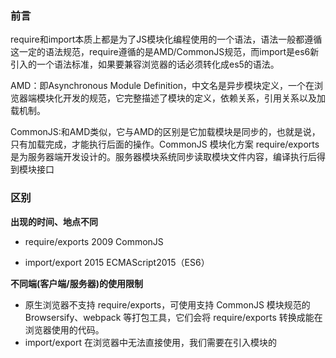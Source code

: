 ### 前言

require和import本质上都是为了JS模块化编程使用的一个语法，语法一般都遵循这一定的语法规范，require遵循的是AMD/CommonJS规范，而import是es6新引入的一个语法标准，如果要兼容浏览器的话必须转化成es5的语法。

AMD：即Asynchronous Module Definition，中文名是异步模块定义，一个在浏览器端模块化开发的规范，它完整描述了模块的定义，依赖关系，引用关系以及加载机制。

CommonJS:和AMD类似，它与AMD的区别是它加载模块是同步的，也就是说，只有加载完成，才能执行后面的操作。CommonJS 模块化方案 require/exports 是为服务器端开发设计的。服务器模块系统同步读取模块文件内容，编译执行后得到模块接口

### 区别

**出现的时间、地点不同**

* require/exports	2009	CommonJS

* import/export	2015	ECMAScript2015（ES6）

**不同端(客户端/服务器)的使用限制**

* 原生浏览器不支持 require/exports，可使用支持 CommonJS 模块规范的 Browsersify、webpack 等打包工具，它们会将 require/exports 转换成能在浏览器使用的代码。
* import/export 在浏览器中无法直接使用，我们需要在引入模块的 <script> 元素上添加type="module" 属性。
* 即使 Node.js 13.2+ 可以通过修改文件后缀为 .mjs 来支持 ES6 模块 import/export，但是Node.js 官方不建议在正式环境使用。目前可以使用 babel 将 ES6 的模块系统编译成 CommonJS 规范（注意：语法一样，但具体实现还是 require/exports）。

**require/exports 是运行时动态加载，import/export 是静态编译**

CommonJS 加载的是一个对象（即 module.exports 属性），该对象只有在脚本运行完才会生成。而 ES6 模块不是对象，它的对外接口只是一种静态定义，在代码静态解析阶段就会生成。

**require/exports 输出的是一个值的拷贝，import/export 模块输出的是值的引用**

* require/exports 输出的是值的拷贝。也就是说，一旦输出一个值，模块内部的变化就影响不到这个值。require/exports 针对基础数据类型是值的拷贝，导出复杂数据类型时浅拷贝该对象
```js
// lib.js
var counter = 3;
function incCounter() {
  counter++;
}
module.exports = {
  counter: counter,
  incCounter: incCounter,
};
```
```js
// main.js
var mod = require('./lib');

console.log(mod.counter);  // 3
mod.incCounter();
console.log(mod.counter); // 3
```

* import/export 模块输出的是值的引用。JS 引擎对脚本静态分析的时候，遇到模块加载命令import，就会生成一个只读引用。等到脚本真正执行时，再根据这个只读引用，到被加载的那个模块里面去取值。
```js
// lib.js
export let counter = 3;
export function incCounter() {
  counter++;
}
```
```js
// main.js
import { counter, incCounter } from './lib';
console.log(counter); // 3
incCounter();
console.log(counter); // 4
```

**用法不一致**

* import/export 不能对引入模块重新赋值/定义
```js
// lib.js
export let obj = {};

// main.js
import { obj } from './lib';

obj.prop = 123; // OK
obj = {}; // Uncaught TypeError: Assignment to constant variable.
```

* ES6 模块可以在 import 引用语句前使用模块，CommonJS 则需要先引用后使用
```js
export var e='export';
console.log(e) //export
import {e} from './webUtils.js';
console.log(e) //export
```
```js
exports.e = 'export';
console.log(a)  // ReferenceError: a is not defined
a = require('./utils');
console.log(a)  
```

* import/export 只能在模块顶层使用，不能在函数、判断语句等代码块之中引用；require/exports 可以。
